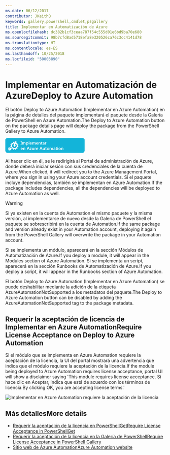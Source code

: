 ```yaml
---
ms.date: 06/12/2017
contributor: JKeithB
keywords: gallery,powershell,cmdlet,psgallery
title: Implementar en Automatización de Azure
ms.openlocfilehash: dc382b1cf3ceaa787f54c555d01e6bd9ba70e680
ms.sourcegitcommit: 98b7cfd8ad5718efa8e320526ca76c3cc4141d78
ms.translationtype: HT
ms.contentlocale: es-ES
ms.lasthandoff: 10/25/2018
ms.locfileid: "50003890"
---
```

# <a name="deploy-to-azure-automation"></a><span data-ttu-id="f9cf5-103">Implementar en Automatización de Azure</span><span class="sxs-lookup"><span data-stu-id="f9cf5-103">Deploy to Azure Automation</span></span>

<span data-ttu-id="f9cf5-104">El botón Deploy to Azure Automation (Implementar en Azure Automation) en la página de detalles del paquete implementará el paquete desde la Galería de PowerShell en Azure Automation.</span><span class="sxs-lookup"><span data-stu-id="f9cf5-104">The Deploy to Azure Automation button on the package details page will deploy the package from the PowerShell Gallery to Azure Automation.</span></span>

![Botón Deploy to Azure Automation (Implementar en Automatización de Azure)](../../Images/DeployToAzureAutomationButton.png)

<span data-ttu-id="f9cf5-106">Al hacer clic en él, se le redirigirá al Portal de administración de Azure, donde deberá iniciar sesión con sus credenciales de la cuenta de Azure.</span><span class="sxs-lookup"><span data-stu-id="f9cf5-106">When clicked, it will redirect you to the Azure Management Portal, where you sign in using your Azure account credentials.</span></span>
<span data-ttu-id="f9cf5-107">Si el paquete incluye dependencias, también se implementan en Azure Automation.</span><span class="sxs-lookup"><span data-stu-id="f9cf5-107">If the package includes dependencies, all the dependencies will be deployed to Azure Automation as well.</span></span>

> [!WARNING]
> <span data-ttu-id="f9cf5-108">Si ya existen en la cuenta de Automation el mismo paquete y la misma versión, al implementarse de nuevo desde la Galería de PowerShell el paquete se sobrescribirá en la cuenta de Automation.</span><span class="sxs-lookup"><span data-stu-id="f9cf5-108">If the same package and version already exist in your Automation account, deploying it again from the PowerShell Gallery will overwrite the package in your Automation account.</span></span>

<span data-ttu-id="f9cf5-109">Si se implementa un módulo, aparecerá en la sección Módulos de Automatización de Azure.</span><span class="sxs-lookup"><span data-stu-id="f9cf5-109">If you deploy a module, it will appear in the Modules section of Azure Automation.</span></span>  <span data-ttu-id="f9cf5-110">Si se implementa un script, aparecerá en la sección Runbooks de Automatización de Azure.</span><span class="sxs-lookup"><span data-stu-id="f9cf5-110">If you deploy a script, it will appear in the Runbooks section of Azure Automation.</span></span>

<span data-ttu-id="f9cf5-111">El botón Deploy to Azure Automation (Implementar en Azure Automation) se puede deshabilitar mediante la adición de la etiqueta AzureAutomationNotSupported a los metadatos del paquete.</span><span class="sxs-lookup"><span data-stu-id="f9cf5-111">The Deploy to Azure Automation button can be disabled by adding the AzureAutomationNotSupported tag to the package metadata.</span></span>

## <a name="require-license-acceptance-on-deploy-to-azure-automation"></a><span data-ttu-id="f9cf5-112">Requerir la aceptación de licencia de Implementar en Azure Automation</span><span class="sxs-lookup"><span data-stu-id="f9cf5-112">Require License Acceptance on Deploy to Azure Automation</span></span>

<span data-ttu-id="f9cf5-113">Si el módulo que se implementa en Azure Automation requiere la aceptación de la licencia, la UI del portal mostrará una advertencia que indica que el módulo requiere la aceptación de la licencia.</span><span class="sxs-lookup"><span data-stu-id="f9cf5-113">If the module being deployed to Azure Automation requires license acceptance, portal UI will show a disclaimer saying 'This module requires license acceptance.</span></span> <span data-ttu-id="f9cf5-114">Si hace clic en Aceptar, indica que está de acuerdo con los términos de licencia.</span><span class="sxs-lookup"><span data-stu-id="f9cf5-114">By clicking OK, you are accepting license terms.'</span></span>

![Implementar en Azure Automation requiere la aceptación de la licencia](../../Images/DeployToAzureAutomationRequireLicenseAcceptanceDisclaimer.png)

## <a name="more-details"></a><span data-ttu-id="f9cf5-116">Más detalles</span><span class="sxs-lookup"><span data-stu-id="f9cf5-116">More details</span></span>

- [<span data-ttu-id="f9cf5-117">Requerir la aceptación de la licencia en PowerShellGet</span><span class="sxs-lookup"><span data-stu-id="f9cf5-117">Require License Acceptance in PowerShellGet</span></span>](../../concepts/module-license-acceptance.md)
- [<span data-ttu-id="f9cf5-118">Requerir la aceptación de la licencia en la Galería de PowerShell</span><span class="sxs-lookup"><span data-stu-id="f9cf5-118">Require License Acceptance in PowerShell Gallery</span></span>](packages-that-require-license-acceptance.md)
- [<span data-ttu-id="f9cf5-119">Sitio web de Azure Automation</span><span class="sxs-lookup"><span data-stu-id="f9cf5-119">Azure Automation website</span></span>](http://azure.microsoft.com/services/automation/)
